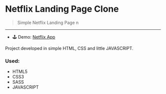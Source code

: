 # Netflix Landing Page Clone
> Simple Netflix Landing Page n
---
 - 🕹 Demo: [Netflix App](https://rohan-shakya.github.io/Netflix-Landing-Page-Clone/)
 
 Project developed in simple HTML, CSS and little JAVASCRIPT. 
 
 ### Used: 
 - HTML5
 - CSS3
 - SASS
 - JAVASCRIPT
